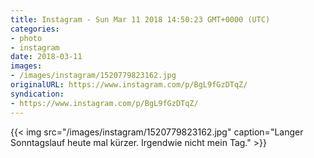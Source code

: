 ```yaml
---
title: Instagram - Sun Mar 11 2018 14:50:23 GMT+0000 (UTC)
categories:
- photo
- instagram
date: 2018-03-11
images:
- /images/instagram/1520779823162.jpg
originalURL: https://www.instagram.com/p/BgL9fGzDTqZ/
syndication:
- https://www.instagram.com/p/BgL9fGzDTqZ/
---
```


{{< img src="/images/instagram/1520779823162.jpg" caption="Langer Sonntagslauf heute mal kürzer. Irgendwie nicht mein Tag." >}}

<!--more-->

